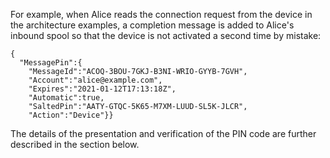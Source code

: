 
For example, when Alice reads the connection request from the device in the architecture 
examples, a completion message is added to Alice's inbound spool so that the device is not 
activated a second time by mistake:

~~~~
{
  "MessagePin":{
    "MessageId":"ACOQ-3BOU-7GKJ-B3NI-WRIO-GYYB-7GVH",
    "Account":"alice@example.com",
    "Expires":"2021-01-12T17:13:18Z",
    "Automatic":true,
    "SaltedPin":"AATY-GTQC-5K65-M7XM-LUUD-SL5K-JLCR",
    "Action":"Device"}}
~~~~

The details of the presentation and verification of the PIN code
are further described in the section below.

